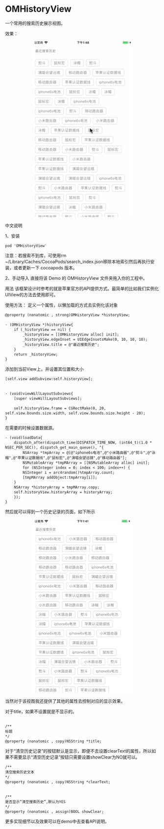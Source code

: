 # OMHistoryView
一个常用的搜索历史展示视图。


效果：

<div align=center><img width="320" src="https://github.com/olderMonster/OMHistoryView/blob/master/ScreenShot/history.gif"/></div>


中文说明

1、安装

```
pod 'OMHistoryView' 
```

注意：若搜索不到库，可使用rm ~/Library/Caches/CocoaPods/search_index.json移除本地索引然后再执行安装，或者更新一下 cocoapods 版本。

2、手动导入
直接将该 Demo 的 OMHistoryView 文件夹拖入你的工程中。


用法
该框架设计时参考的就是苹果官方的API提供方式。最简单的比如我们实例化UIView的方法去使用即可。

使用方法：
定义一个属性，以懒加载的方式去实例化该对象
```
@property (nonatomic , strong)OMHistoryView *historyView;

- (OMHistoryView *)historyView{
    if (_historyView == nil) {
        _historyView = [[OMHistoryView alloc] init];
        _historyView.edgeInset = UIEdgeInsetsMake(0, 10, 10, 10);
        _historyView.title = @"最近搜索历史";
    }
    return _historyView;
}

```





添加到当前View上，并设置其位置和大小
```
[self.view addSubview:self.historyView];


- (void)viewWillLayoutSubviews{
    [super viewWillLayoutSubviews];

    self.historyView.frame = CGRectMake(0, 20, self.view.bounds.size.width, self.view.bounds.size.height - 20);
}
```
在需要的时候设置数据源。
```
- (void)loadData{
    dispatch_after(dispatch_time(DISPATCH_TIME_NOW, (int64_t)(1.0 * NSEC_PER_SEC)), dispatch_get_main_queue(), ^{
        NSArray *tmpArray = @[@"iphone6s电池",@"小米路由器",@"熨斗",@"泳帽",@"苹果认证数据线",@"鼠标宏",@"演唱会望远镜",@"移动路由器"];
        NSMutableArray *tmpMArray = [[NSMutableArray alloc] init];
        for (NSInteger index = 0; index < 100; index++) {
        NSInteger i = arc4random()%tmpArray.count;
        [tmpMArray addObject:tmpArray[i]];
    }
    NSArray *historyArray = tmpMArray.copy;
    self.historyView.historyArray = historyArray;
    });
}
```

然后就可以得到一个历史记录的页面，如下所示
<div align=center><img width="320" src="https://github.com/olderMonster/OMHistoryView/blob/master/ScreenShot/Simulator%20Screen%20Shot%20-%20iPhone%208%20Plus%20-%202018-09-14%20at%2013.41.17.png"/></div>



当然对于该视图我还提供了其他的属性去控制对应的显示效果。

对于title，如果不设置就是不显示的。
```

/**
标题
*/
@property (nonatomic , copy)NSString *title;
```


对于“清空历史记录”的按钮默认是显示，即便不去设置clearText的属性，所以如果不需要显示“清空历史记录”按钮只需要设置showClear为NO就可以。
```
/**
清空搜索历史文本
*/
@property (nonatomic , copy)NSString *clearText;


/**
是否显示“清空搜索历史”,默认为YES
*/
@property (nonatomic , assign)BOOL showClear;
```


更多实现细节以及效果可以在demo中去查看API说明。

